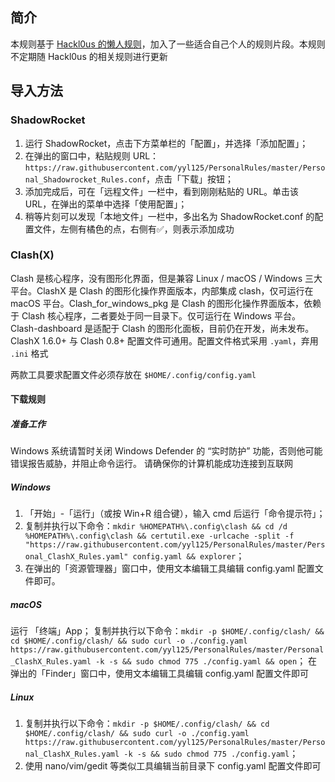 ## 简介

本规则基于 [Hackl0us 的懒人规则](https://github.com/Hackl0us/SS-Rule-Snippet)，加入了一些适合自己个人的规则片段。本规则不定期随 Hackl0us 的相关规则进行更新

## 导入方法

### ShadowRocket

1. 运行 ShadowRocket，点击下方菜单栏的「配置」，并选择「添加配置」；
2. 在弹出的窗口中，粘贴规则 URL：`https://raw.githubusercontent.com/yyl125/PersonalRules/master/Personal_Shadowrocket_Rules.conf`，点击「下载」按钮；
3. 添加完成后，可在「远程文件」一栏中，看到刚刚粘贴的 URL。单击该 URL，在弹出的菜单中选择「使用配置」；
4. 稍等片刻可以发现「本地文件」一栏中，多出名为 ShadowRocket.conf 的配置文件，左侧有橘色的点，右侧有✅，则表示添加成功

### Clash(X)

Clash 是核心程序，没有图形化界面，但是兼容 Linux / macOS / Windows 三大平台。ClashX 是 Clash 的图形化操作界面版本，内部集成 clash，仅可运行在 macOS 平台。Clash_for_windows_pkg 是 Clash 的图形化操作界面版本，依赖于 Clash 核心程序，二者要处于同一目录下。仅可运行在 Windows 平台。Clash-dashboard 是适配于 Clash 的图形化面板，目前仍在开发，尚未发布。ClashX 1.6.0+ 与 Clash 0.8+ 配置文件可通用。配置文件格式采用 `.yaml`，弃用 `.ini` 格式

两款工具要求配置文件必须存放在 `$HOME/.config/config.yaml`

#### 下载规则

##### 准备工作

Windows 系统请暂时关闭 Windows Defender 的 “实时防护” 功能，否则他可能错误报告威胁，并阻止命令运行。
请确保你的计算机能成功连接到互联网

##### Windows

1. 「开始」-「运行」（或按 Win+R 组合键），输入 cmd 后运行「命令提示符」；
2.  复制并执行以下命令：`mkdir %HOMEPATH%\.config\clash && cd /d %HOMEPATH%\.config\clash && certutil.exe -urlcache -split -f "https://raw.githubusercontent.com/yyl125/PersonalRules/master/Personal_ClashX_Rules.yaml" config.yaml && explorer`；
3. 在弹出的「资源管理器」窗口中，使用文本编辑工具编辑 config.yaml 配置文件即可。

##### macOS

运行 「终端」App；
复制并执行以下命令：`mkdir -p $HOME/.config/clash/ && cd $HOME/.config/clash/ && sudo curl -o ./config.yaml https://raw.githubusercontent.com/yyl125/PersonalRules/master/Personal_ClashX_Rules.yaml -k -s && sudo chmod 775 ./config.yaml && open`；
在弹出的「Finder」窗口中，使用文本编辑工具编辑 config.yaml 配置文件即可

##### Linux

1. 复制并执行以下命令：`mkdir -p $HOME/.config/clash/ && cd $HOME/.config/clash/ && sudo curl -o ./config.yaml https://raw.githubusercontent.com/yyl125/PersonalRules/master/Personal_ClashX_Rules.yaml -k -s && sudo chmod 775 ./config.yaml`；
2. 使用 nano/vim/gedit 等类似工具编辑当前目录下 config.yaml 配置文件即可
